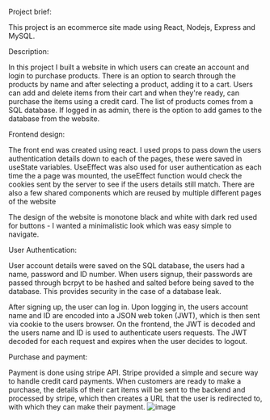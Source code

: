 Project brief: 

This project is an ecommerce site made using React, Nodejs, Express and MySQL.

Description:

In this project I built a website in which users can create an account and login to purchase products. There is an option to search through the products by name and after selecting a product, adding it to a cart. Users can add and delete items from their cart and when they're ready, can purchase the items using a credit card. The list of products comes from a SQL database. If logged in as admin, there is the option to add games to the database from the website.

Frontend design:

The front end was created using react. I used props to pass down the users authentication details down to each of the pages, these were saved in useState variables. UseEffect was also used for user authentication as each time the a page was mounted, the useEffect function would check the cookies sent by the server to see if the users details still match. There are also a few shared components which are reused by multiple different pages of the website

The design of the website is monotone black and white with dark red used for buttons - I wanted a minimalistic look which was easy simple to navigate.


User Authentication:

User account details were saved on the SQL database, the users had a name, password and ID number. When users signup, their passwords are passed through bcrpyt to be hashed and salted before being saved to the database. This provides security in the case of a database leak.

After signing up, the user can log in. Upon logging in, the users account name and ID are encoded into a JSON web token (JWT), which is then sent via cookie to the users browser. On the frontend, the JWT is decoded and the users name and ID is used to authenticate users requests. The JWT decoded for each request and expires when the user decides to logout.

Purchase and payment:

Payment is done using stripe API. Stripe provided a simple and secure way to handle credit card payments. When customers are ready to make a purchase, the details of their cart items will be sent to the backend and processed by stripe, which then creates a URL that the user is redirected to, with which they can make their payment.
![image](https://user-images.githubusercontent.com/80097858/151105649-6c238650-bb1b-44bd-af6b-59abc785262e.png)
